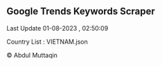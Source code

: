 

## Google Trends Keywords Scraper 
 
Last Update 01-08-2023 , 02:50:09

Country List :
VIETNAM.json



© Abdul Muttaqin 

